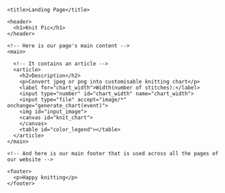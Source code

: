 <html>
  <head>
    <meta charset="utf-8">

    <title>Landing Page</title>
  <script src="generate_chart.js"></script> 
  <script src="create_color_histogram.js"></script> 
  <link rel="stylesheet" type="text/css" href="main.css">
  </head>

  <body>
    <!-- main header across all the pages of our website -->

    <header>
      <h1>Knit Pic</h1>
    </header>

    <!-- Here is our page's main content -->
    <main>

      <!-- It contains an article -->
      <article>
        <h2>Description</h2>
        <p>Convert jpeg or png into customisable knitting chart</p>
        <label for="chart_width">Width(number of stitches):</label>
        <input type="number" id="chart_width" name="chart_width">
        <input type="file" accept="image/*" onchange="generate_chart(event)">
        <img id="input_image">
        <canvas id="knit_chart">
        </canvas>
        <table id="color_legend"></table>
      </article>
    </main>

    <!-- And here is our main footer that is used across all the pages of our website -->

    <footer>
      <p>Happy knitting</p>
    </footer>

  </body>
</html>